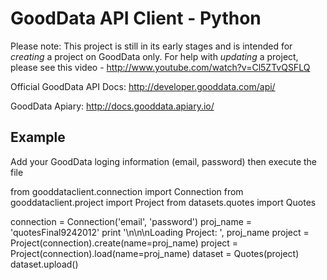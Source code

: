 GoodData API Client - Python
============================


Please note: This project is still in its early stages and is intended for *creating* a project on GoodData only. For help with *updating* a project, please see this video - http://www.youtube.com/watch?v=Cl5ZTvQSFLQ

Official GoodData API Docs: http://developer.gooddata.com/api/

GoodData Apiary: http://docs.gooddata.apiary.io/


Example
-----

Add your GoodData loging information (email, password) then execute the file

  from gooddataclient.connection import Connection
  from gooddataclient.project import Project
  from datasets.quotes import Quotes
  
  connection = Connection('email', 'password')
  proj_name = 'quotesFinal9242012'
  print '\n\n\nLoading Project: ', proj_name
  project = Project(connection).create(name=proj_name)
  project = Project(connection).load(name=proj_name)
  dataset = Quotes(project)
  dataset.upload()